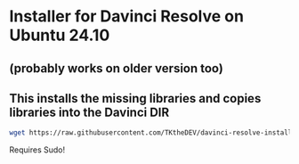 # Installer for Davinci Resolve on Ubuntu 24.10
## (probably works on older version too)
## This installs the missing libraries and copies libraries into the Davinci DIR

```bash
wget https://raw.githubusercontent.com/TKtheDEV/davinci-resolve-installer-ubuntu/refs/heads/main/TK_resolve_installer.sh && chmod +x TK_resolve_installer.sh && ./TK_resolve_installer.sh
```
Requires Sudo!
